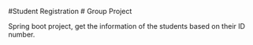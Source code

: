 #Student Registration # Group Project

Spring boot project, get the information of the students based on their ID number. 
